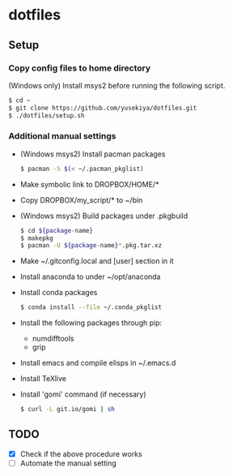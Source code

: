 # dotfiles
## Setup
### Copy config files to home directory
(Windows only) Install msys2 before running the following script.

```bash
$ cd ~
$ git clone https://github.com/yusekiya/dotfiles.git
$ ./dotfiles/setup.sh
```
### Additional manual settings

- (Windows msys2) Install pacman packages

  ```bash
  $ pacman -S $(< ~/.pacman_pkglist)
  ```
- Make symbolic link to DROPBOX/HOME/*
- Copy DROPBOX/my_script/* to ~/bin
- (Windows msys2) Build packages under .pkgbuild

  ```bash
  $ cd ${package-name}
  $ makepkg
  $ pacman -U ${package-name}*.pkg.tar.xz
  ```
- Make ~/.gitconfig.local and [user] section in it
- Install anaconda to under ~/opt/anaconda
- Install conda packages

  ```bash
  $ conda install --file ~/.conda_pkglist
  ```
- Install the following packages through pip:
    - numdifftools
    - grip
- Install emacs and compile elisps in ~/.emacs.d
- Install TeXlive
- Install 'gomi' command (if necessary)

  ```bash
  $ curl -L git.io/gomi | sh
  ```

## TODO

- [x] Check if the above procedure works
- [ ] Automate the manual setting
